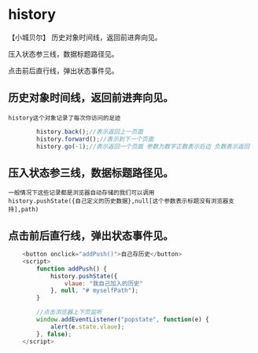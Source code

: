 # history
【小城贝尔】
历史对象时间线，返回前进奔向见。

压入状态参三线，数据标题路径见。

点击前后直行线，弹出状态事件见。

## 历史对象时间线，返回前进奔向见。
    history这个对象记录了每次你访问的足迹
```js
        history.back();//表示返回上一页面
        history.forward();//表示到下一个页面
        history.go(-1);//表示返回一个页面 参数为数字正数表示后边 负数表示返回
```
## 压入状态参三线，数据标题路径见。
    一般情况下这些记录都是浏览器自动存储的我们可以调用
    history.pushState({自己定义的历史数据},null[这个参数表示标题没有浏览器支持],path)
## 点击前后直行线，弹出状态事件见。
```js
    <button onclick="addPush()">自己存历史</button>
    <script>
        function addPush() {
            history.pushState({
                vlaue: "我自己加入的历史"
            }, null, "# myselfPath");
        }

        //点击浏览器上下页监听
        window.addEventListener("popstate", function(e) {
            alert(e.state.vlaue);
        }, false);
    </script>
```